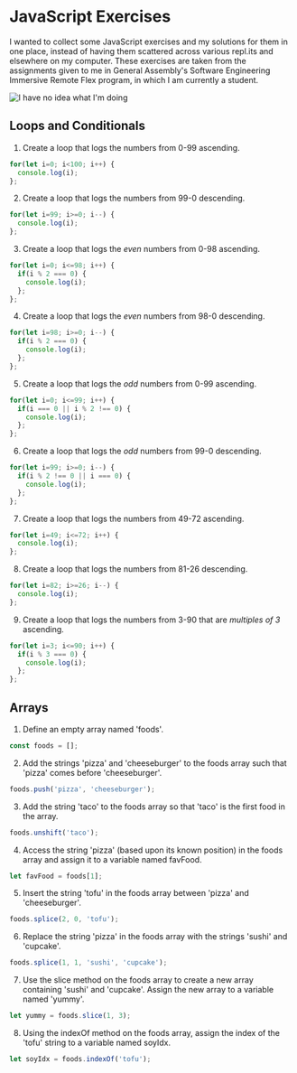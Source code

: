 # JavaScript Exercises

I wanted to collect some JavaScript exercises and my solutions for them in one place, instead of having them scattered across various repl.its and elsewhere on my computer. These exercises are taken from the assignments given to me in General Assembly's Software Engineering Immersive Remote Flex program, in which I am currently a student.

![I have no idea what I'm doing](https://i.imgur.com/FxhUPPf.png)

## Loops and Conditionals

1. Create a loop that logs the numbers from 0-99 ascending.

```javascript
for(let i=0; i<100; i++) {
  console.log(i);
};
```

2. Create a loop that logs the numbers from 99-0 descending.

```javascript
for(let i=99; i>=0; i--) {
  console.log(i);
};
```

3. Create a loop that logs the *even* numbers from 0-98 ascending.

```javascript
for(let i=0; i<=98; i++) {
  if(i % 2 === 0) {
    console.log(i);
  };
};
```

4. Create a loop that logs the *even* numbers from 98-0 descending.

```javascript
for(let i=98; i>=0; i--) {
  if(i % 2 === 0) {
    console.log(i);
  };
};
```

5. Create a loop that logs the *odd* numbers from 0-99 ascending.

```javascript
for(let i=0; i<=99; i++) {
  if(i === 0 || i % 2 !== 0) {
    console.log(i);
  };
};
```

6. Create a loop that logs the *odd* numbers from 99-0 descending.

```javascript
for(let i=99; i>=0; i--) {
  if(i % 2 !== 0 || i === 0) {
    console.log(i);
  };
};
```

7. Create a loop that logs the numbers from 49-72 ascending.

```javascript
for(let i=49; i<=72; i++) {
  console.log(i);
};
```

8. Create a loop that logs the numbers from 81-26 descending.

```javascript
for(let i=82; i>=26; i--) {
  console.log(i);
};
```

9. Create a loop that logs the numbers from 3-90 that are *multiples of 3* ascending.

```javascript
for(let i=3; i<=90; i++) {
  if(i % 3 === 0) {
    console.log(i);
  };
};
```


## Arrays

1. Define an empty array named 'foods'.

```javascript
const foods = [];
```

2. Add the strings 'pizza' and 'cheeseburger' to the foods array such that 'pizza' comes before 'cheeseburger'.

```javascript
foods.push('pizza', 'cheeseburger');
```

3. Add the string 'taco' to the foods array so that 'taco' is the first food in the array.

```javascript
foods.unshift('taco');
```

4. Access the string 'pizza' (based upon its known position) in the foods array and assign it to a variable named favFood.

```javascript
let favFood = foods[1];
```

5. Insert the string 'tofu' in the foods array between 'pizza' and 'cheeseburger'.

```javascript
foods.splice(2, 0, 'tofu');
```

6. Replace the string 'pizza' in the foods array with the strings 'sushi' and 'cupcake'.

```javascript
foods.splice(1, 1, 'sushi', 'cupcake');
```

7. Use the slice method on the foods array to create a new array containing 'sushi' and 'cupcake'. Assign the new array to a variable named 'yummy'.

```javascript
let yummy = foods.slice(1, 3);
```

8. Using the indexOf method on the foods array, assign the index of the 'tofu' string to a variable named soyIdx.

```javascript
let soyIdx = foods.indexOf('tofu');
```